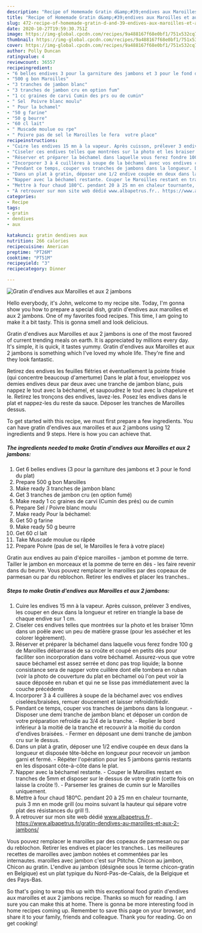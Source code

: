 ```yaml
---
description: "Recipe of Homemade Gratin d&amp;#39;endives aux Maroilles et aux 2 jambons"
title: "Recipe of Homemade Gratin d&amp;#39;endives aux Maroilles et aux 2 jambons"
slug: 472-recipe-of-homemade-gratin-d-and-39-endives-aux-maroilles-et-aux-2-jambons
date: 2020-10-27T19:59:30.751Z
image: https://img-global.cpcdn.com/recipes/9a488167f68e0bf1/751x532cq70/gratin-dendives-aux-maroilles-et-aux-2-jambons-photo-principale-de-la-recette.jpg
thumbnail: https://img-global.cpcdn.com/recipes/9a488167f68e0bf1/751x532cq70/gratin-dendives-aux-maroilles-et-aux-2-jambons-photo-principale-de-la-recette.jpg
cover: https://img-global.cpcdn.com/recipes/9a488167f68e0bf1/751x532cq70/gratin-dendives-aux-maroilles-et-aux-2-jambons-photo-principale-de-la-recette.jpg
author: Polly Duncan
ratingvalue: 4
reviewcount: 36557
recipeingredient:
- "6 belles endives 3 pour la garniture des jambons et 3 pour le fond du plat"
- "500 g bon Maroilles"
- "3 tranches de jambon blanc"
- "3 tranches de jambon cru en option fum"
- "1 cc graines de carvi Cumin des prs ou de cumin"
- " Sel  Poivre blanc moulu"
- " Pour la bchamel"
- "50 g farine"
- "50 g beurre"
- "60 cl lait"
- " Muscade moulue ou rpe"
- " Poivre pas de sel le Maroilles le fera  votre place"
recipeinstructions:
- "Cuire les endives 15 mn à la vapeur. Après cuisson, prélever 3 endives, les couper en deux dans la longueur et retirer en triangle la base de chaque endive sur 1 cm."
- "Ciseler ces endives telles que montrées sur la photo et les braiser 10mn dans un poêle avec un peu de matière grasse (pour les assécher et les colorer légèrement)."
- "Réserver et préparer la béchamel dans laquelle vous ferez fondre 100 g de Maroilles débarrassé de sa croûte et coupé en petits dés pour faciliter son incorporation dans votre béchamel. Assurez-vous que votre sauce béchamel est assez serrée et donc pas trop liquide; la bonne consistance sera de napper votre cuillère dont elle tombera en ruban (voir la photo de couverture du plat en béchamel où l&#39;on peut voir la sauce déposée en ruban et qui ne se lisse pas immédiatement avec la couche précédente"
- "Incorporer 3 à 4 cuillères à soupe de la béchamel avec vos endives ciselées/braisées, remuer doucement et laisser refroidir/tiédir."
- "Pendant ce temps, couper vos tranches de jambons dans la longueur. Disposer une demi tranche de jambon blanc et déposer un cordon de votre préparation refroidie au 3/4 de la tranche. Replier le bord inférieur à la moitié de la tranche et recouvrir à la moitié du cordon d&#39;endives braisées. Fermer en déposant une demi tranche de jambon cru sur le dessus."
- "Dans un plat à gratin, déposer une 1/2 endive coupée en deux dans la longueur et disposée tête-bêche en longueur pour recevoir un jambon garni et fermé. Répéter l&#39;opération pour les 5 jambons garnis restants en les disposant côte-à-côte dans le plat."
- "Napper avec la béchamel restante. Couper le Maroilles restant en tranches de 5mm et disposer sur le dessus de votre gratin (cette fois on laisse la croûte !). Parsemer les graines de cumin sur le Maroilles uniquement."
- "Mettre à four chaud 180°C. pendant 20 à 25 mn en chaleur tournante, puis 3 mn en mode grill (ou moins suivant la hauteur qui sépare votre plat des résistances du grill !)."
- "À retrouver sur mon site web dédié www.albapetrus.fr.. https://www.albapetrus.fr/gratin-dendives-au-maroilles-et-aux-2-jambons/"
categories:
- Recipe
tags:
- gratin
- dendives
- aux

katakunci: gratin dendives aux 
nutrition: 266 calories
recipecuisine: American
preptime: "PT26M"
cooktime: "PT51M"
recipeyield: "3"
recipecategory: Dinner

---
```



![Gratin d&#39;endives aux Maroilles et aux 2 jambons](https://img-global.cpcdn.com/recipes/9a488167f68e0bf1/751x532cq70/gratin-dendives-aux-maroilles-et-aux-2-jambons-photo-principale-de-la-recette.jpg)

Hello everybody, it's John, welcome to my recipe site. Today, I'm gonna show you how to prepare a special dish, gratin d&#39;endives aux maroilles et aux 2 jambons. One of my favorites food recipes. This time, I am going to make it a bit tasty. This is gonna smell and look delicious.

Gratin d&#39;endives aux Maroilles et aux 2 jambons is one of the most favored of current trending meals on earth. It is appreciated by millions every day. It's simple, it is quick, it tastes yummy. Gratin d&#39;endives aux Maroilles et aux 2 jambons is something which I've loved my whole life. They're fine and they look fantastic.

Retirez des endives les feuilles flétries et éventuellement la pointe frisée (qui concentre beaucoup d&#39;amertume) Dans le plat à four, enveloppez vos demies endives deux par deux avec une tranche de jambon blanc, puis nappez le tout avec la béchamel, et saupoudrez le tout avec la chapelure et le. Retirez les tronçons des endives, lavez-les. Posez les endives dans le plat et nappez-les du reste da sauce. Déposer les tranches de Maroilles dessus.


To get started with this recipe, we must first prepare a few ingredients. You can have gratin d&#39;endives aux maroilles et aux 2 jambons using 12 ingredients and 9 steps. Here is how you can achieve that.

<!--inarticleads1-->

##### The ingredients needed to make Gratin d&#39;endives aux Maroilles et aux 2 jambons:

1. Get 6 belles endives (3 pour la garniture des jambons et 3 pour le fond du plat)
1. Prepare 500 g bon Maroilles
1. Make ready 3 tranches de jambon blanc
1. Get 3 tranches de jambon cru (en option fumé)
1. Make ready 1 cc graines de carvi (Cumin des prés) ou de cumin
1. Prepare  Sel / Poivre blanc moulu
1. Make ready  Pour la béchamel:
1. Get 50 g farine
1. Make ready 50 g beurre
1. Get 60 cl lait
1. Take  Muscade moulue ou râpée
1. Prepare  Poivre (pas de sel, le Maroilles le fera à votre place)


Gratin aux endives au pain d&#39;épice maroilles - jambon et pomme de terre. Tailler le jambon en morceaux et la pomme de terre en dés - les faire revenir dans du beurre. Vous pouvez remplacer le maroilles par des copeaux de parmesan ou par du reblochon. Retirer les endives et placer les tranches.. 

<!--inarticleads2-->

##### Steps to make Gratin d&#39;endives aux Maroilles et aux 2 jambons:

1. Cuire les endives 15 mn à la vapeur. Après cuisson, prélever 3 endives, les couper en deux dans la longueur et retirer en triangle la base de chaque endive sur 1 cm.
1. Ciseler ces endives telles que montrées sur la photo et les braiser 10mn dans un poêle avec un peu de matière grasse (pour les assécher et les colorer légèrement).
1. Réserver et préparer la béchamel dans laquelle vous ferez fondre 100 g de Maroilles débarrassé de sa croûte et coupé en petits dés pour faciliter son incorporation dans votre béchamel. Assurez-vous que votre sauce béchamel est assez serrée et donc pas trop liquide; la bonne consistance sera de napper votre cuillère dont elle tombera en ruban (voir la photo de couverture du plat en béchamel où l&#39;on peut voir la sauce déposée en ruban et qui ne se lisse pas immédiatement avec la couche précédente
1. Incorporer 3 à 4 cuillères à soupe de la béchamel avec vos endives ciselées/braisées, remuer doucement et laisser refroidir/tiédir.
1. Pendant ce temps, couper vos tranches de jambons dans la longueur. - Disposer une demi tranche de jambon blanc et déposer un cordon de votre préparation refroidie au 3/4 de la tranche. - Replier le bord inférieur à la moitié de la tranche et recouvrir à la moitié du cordon d&#39;endives braisées. - Fermer en déposant une demi tranche de jambon cru sur le dessus.
1. Dans un plat à gratin, déposer une 1/2 endive coupée en deux dans la longueur et disposée tête-bêche en longueur pour recevoir un jambon garni et fermé. - Répéter l&#39;opération pour les 5 jambons garnis restants en les disposant côte-à-côte dans le plat.
1. Napper avec la béchamel restante. - Couper le Maroilles restant en tranches de 5mm et disposer sur le dessus de votre gratin (cette fois on laisse la croûte !). - Parsemer les graines de cumin sur le Maroilles uniquement.
1. Mettre à four chaud 180°C. pendant 20 à 25 mn en chaleur tournante, puis 3 mn en mode grill (ou moins suivant la hauteur qui sépare votre plat des résistances du grill !).
1. À retrouver sur mon site web dédié www.albapetrus.fr.. https://www.albapetrus.fr/gratin-dendives-au-maroilles-et-aux-2-jambons/


Vous pouvez remplacer le maroilles par des copeaux de parmesan ou par du reblochon. Retirer les endives et placer les tranches.. Les meilleures recettes de maroilles avec jambon notées et commentées par les internautes. maroilles avec jambon c&#39;est sur Ptitche. Chicon au jambon, Chicon au gratin. L&#39;endive au jambon (désignée sous le terme chicon-gratin en Belgique) est un plat typique du Nord-Pas-de-Calais, de la Belgique et des Pays-Bas. 

So that's going to wrap this up with this exceptional food gratin d&#39;endives aux maroilles et aux 2 jambons recipe. Thanks so much for reading. I am sure you can make this at home. There is gonna be more interesting food in home recipes coming up. Remember to save this page on your browser, and share it to your family, friends and colleague. Thank you for reading. Go on get cooking!
